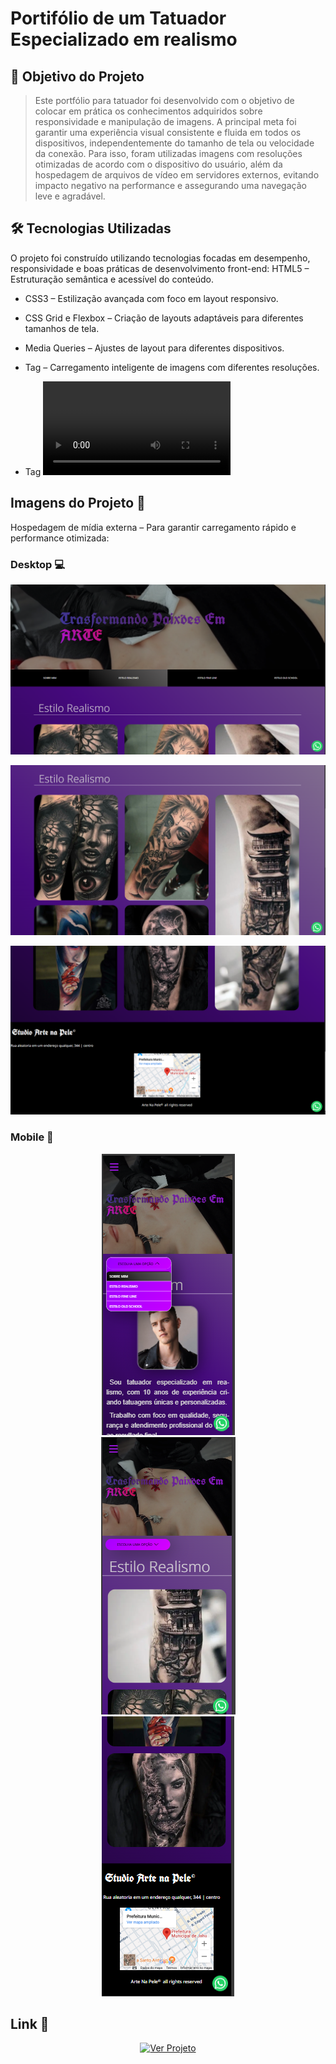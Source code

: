 # Portifólio de um Tatuador Especializado em realismo
## 🎯 Objetivo do Projeto
> Este portfólio para tatuador foi desenvolvido com o objetivo de colocar em prática os conhecimentos adquiridos sobre responsividade e manipulação de imagens. A principal meta foi garantir uma experiência visual consistente e fluida em todos os dispositivos, independentemente do tamanho de tela ou velocidade da conexão.
Para isso, foram utilizadas imagens com resoluções otimizadas de acordo com o dispositivo do usuário, além da hospedagem de arquivos de vídeo em servidores externos, evitando impacto negativo na performance e assegurando uma navegação leve e agradável.

## 🛠️ Tecnologias Utilizadas
O projeto foi construído utilizando tecnologias focadas em desempenho, responsividade e boas práticas de desenvolvimento front-end:
HTML5 – Estruturação semântica e acessível do conteúdo.

- CSS3 – Estilização avançada com foco em layout responsivo.

- CSS Grid e Flexbox – Criação de layouts adaptáveis para diferentes tamanhos de tela.

- Media Queries – Ajustes de layout para diferentes dispositivos.

- Tag <picture> – Carregamento inteligente de imagens com diferentes resoluções.

- Tag <video> – Inserção de vídeos como elemento visual complementar.
  
## Imagens do Projeto 🤳
 Hospedagem de mídia externa – Para garantir carregamento rápido e performance otimizada:
  ### Desktop 💻
![img1](assetsReadme/imagemDesktop1.png)

![img2](assetsReadme/imagemDesktop2.png)

![img3](assetsReadme/imagemDesktop3.png)

  ### Mobile 📱
  <div align="center">
  <img src="assetsReadme/imagemMobile1.png" alt="img1" width="auto">
</div>
 <div align="center">
  <img src="assetsReadme/imagemMobile2.png" alt="img2" width="auto">
</div>
 <div align="center">
  <img src="assetsReadme/imagemMobile3.png" alt="img3" width="auto">
</div>

## Link 🔗
<p align="center">
  <a href="https://seulink.com" target="_blank">
    <img src="https://img.shields.io/badge/Ver%20Projeto-000000?style=for-the-badge&logo=github&logoColor=white" alt="Ver Projeto"/>
  </a>
</p>



